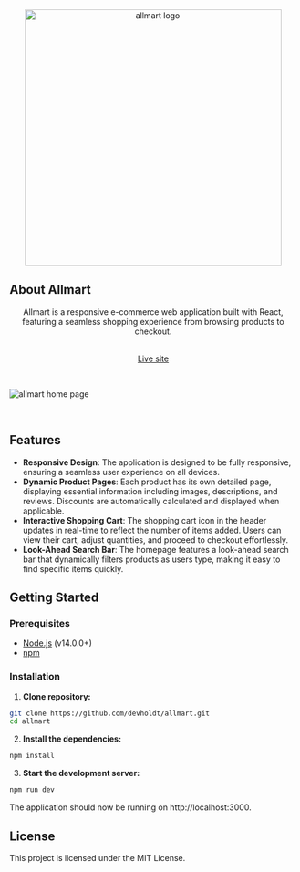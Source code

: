 <div align="center">
   <img src="https://github.com/devholdt/ALLMART/assets/81162745/8f4570c2-3866-4688-ac30-d91275f6642e" alt="allmart logo" width="450">
</div>

## About Allmart

<div align="center">
 Allmart is a responsive e-commerce web application built with React, featuring a seamless shopping experience from browsing products to checkout.
</div>

<br/>

<div align="center">
  
  [Live site](https://allmart-react.netlify.app/)

</div>

<br/>

![allmart home page](https://github.com/devholdt/ALLMART/assets/81162745/4fc63804-4a7b-4f73-9f9c-a47258712b04)

<br/>

## Features

- **Responsive Design**: The application is designed to be fully responsive, ensuring a seamless user experience on all devices.
- **Dynamic Product Pages**: Each product has its own detailed page, displaying essential information including images, descriptions, and reviews. Discounts are automatically calculated and displayed when applicable.
- **Interactive Shopping Cart**: The shopping cart icon in the header updates in real-time to reflect the number of items added. Users can view their cart, adjust quantities, and proceed to checkout effortlessly.
- **Look-Ahead Search Bar**: The homepage features a look-ahead search bar that dynamically filters products as users type, making it easy to find specific items quickly.

## Getting Started

### Prerequisites

- [Node.js](https://nodejs.org/en/) (v14.0.0+)
- [npm](https://www.npmjs.com/)

### Installation

1. **Clone repository:**

```bash
git clone https://github.com/devholdt/allmart.git
cd allmart
```

2. **Install the dependencies:**

```bash
npm install
```

3. **Start the development server:**

```bash
npm run dev
```

The application should now be running on http://localhost:3000.

## License

This project is licensed under the MIT License.
